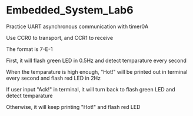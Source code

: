 # Embedded_System_Lab6

Practice UART asynchronous communication with timer0A

Use CCR0 to transport, and CCR1 to receive

The format is 7-E-1

First, it will flash green LED in 0.5Hz and detect temparature every second

When the temparature is high enough, "Hot!" will be printed out in terminal every second and flash red LED in 2Hz

If user input "Ack!" in terminal, it will turn back to flash green LED and detect temparature

Otherwise, it will keep printing "Hot!" and flash red LED
